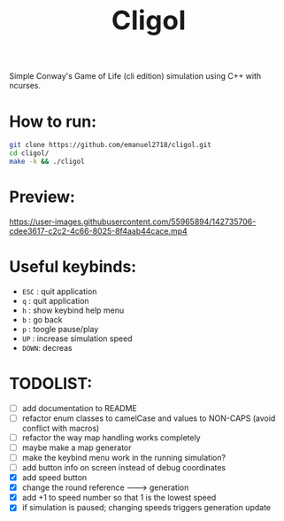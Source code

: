 <h1 align="center" style="font-size: 3rem;">
Cligol
</h1>

&nbsp;

Simple Conway's Game of Life (cli edition) simulation using C++ with ncurses.


# How to run:

``` sh
git clone https://github.com/emanuel2718/cligol.git
cd cligol/
make -k && ./cligol
```

# Preview:

https://user-images.githubusercontent.com/55965894/142735706-cdee3617-c2c2-4c66-8025-8f4aab44cace.mp4


# Useful keybinds:

* `ESC` : quit application
* `q`   : quit application
* `h`   : show keybind help menu
* `b`   : go back
* `p`   : toogle pause/play
* `UP`  : increase simulation speed
* `DOWN`: decreas



# TODOLIST:

- [ ] add documentation to README
- [ ] refactor enum classes to camelCase and values to NON-CAPS (avoid conflict with macros)
- [ ] refactor the way map handling works completely
- [ ] maybe make a map generator
- [ ] make the keybind menu work in the running simulation?
- [ ] add button info on screen instead of debug coordinates
- [x] add speed button
- [x] change the round reference ---> generation
- [x] add +1 to speed number so that 1 is the lowest speed
- [x] if simulation is paused; changing speeds triggers generation update
